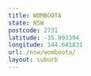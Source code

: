 ```yaml
---
title: WOMBOOTA
state: NSW
postcode: 2731
latitude: -35.893394
longitude: 144.641831
url: /nsw/womboota/
layout: suburb
---
```

